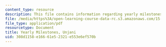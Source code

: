 ```yaml
---
content_type: resource
description: This file contains information regarding yearly milestones.
file: /media/https%3A/open-learning-course-data-rc.s3.amazonaws.com/15-s07-globalhealth-lab-spring-2013/308d1158e16661e52321e553e6ef570b_MIT15_S07S13_yearl_mi_unj.pdf
file_type: application/pdf
resourcetype: Document
title: Yearly Milestones, Unjani
uid: 308d1158-e166-61e5-2321-e553e6ef570b
---
```

